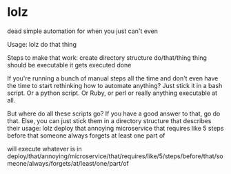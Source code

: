 # lolz
dead simple automation for when you just can't even

Usage: lolz do that thing

Steps to make that work:
    create directory structure do/that/thing
    thing should be executable
    it gets executed
    done

If you're running a bunch of manual steps all the time and don't even have the time to start rethinking how to automate anything?
Just stick it in a bash script.
Or a python script.
Or Ruby, or perl or really anything executable at all.

But where do all these scripts go?
If you have a good answer to that, go do that.
Else, you can just stick them in a directory structure that describes their usage:
    lolz deploy that annoying microservice that requires like 5 steps before that someone always forgets at least one part of

will execute whatever is in deploy/that/annoying/microservice/that/requires/like/5/steps/before/that/someone/always/forgets/at/least/one/part/of


